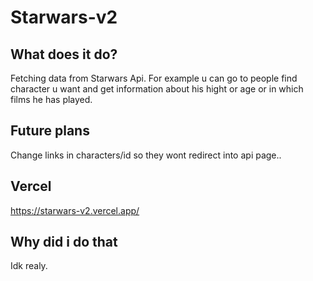 # Starwars-v2

## What does it do?
Fetching data from Starwars Api.
For example u can go to people find character u want and get information about his hight or age or in which films he has played.

## Future plans
Change links in characters/id so they wont redirect into api page..

## Vercel
https://starwars-v2.vercel.app/

## Why did i do that
Idk realy.

